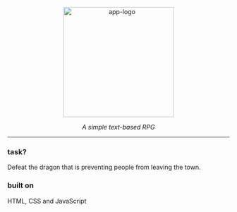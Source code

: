 <div align="center">

<p align="center">
  <a href="https://dragon-repeller.pages.dev">
    <img src="../assets/images/logo/dark/fire-dragon.png" alt="app-logo" width="250" height="250">
  </a>
</p>

<p align="center"><em>A simple text-based RPG</em></p>

</div>

-----

[//]: # (retro and modern look comparison pics)

### task?

Defeat the dragon that is preventing people from leaving the town.

### built on

HTML, CSS and JavaScript